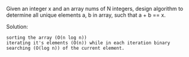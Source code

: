 Given an integer x and an array nums of N integers, design algorithm to determine all unique elements a, b in array, such that a + b == x.

Solution:

    sorting the array (O(n log n))
    iterating it's elements (O(n)) while in each iteration binary searching (O(log n)) of the current element.

